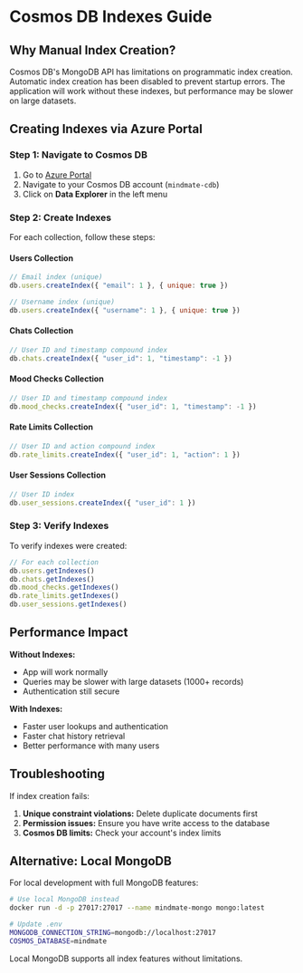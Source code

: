 # Cosmos DB Indexes Guide

## Why Manual Index Creation?

Cosmos DB's MongoDB API has limitations on programmatic index creation. Automatic index creation has been disabled to prevent startup errors. The application will work without these indexes, but performance may be slower on large datasets.

## Creating Indexes via Azure Portal

### Step 1: Navigate to Cosmos DB
1. Go to [Azure Portal](https://portal.azure.com)
2. Navigate to your Cosmos DB account (`mindmate-cdb`)
3. Click on **Data Explorer** in the left menu

### Step 2: Create Indexes

For each collection, follow these steps:

#### Users Collection
```javascript
// Email index (unique)
db.users.createIndex({ "email": 1 }, { unique: true })

// Username index (unique)
db.users.createIndex({ "username": 1 }, { unique: true })
```

#### Chats Collection
```javascript
// User ID and timestamp compound index
db.chats.createIndex({ "user_id": 1, "timestamp": -1 })
```

#### Mood Checks Collection
```javascript
// User ID and timestamp compound index
db.mood_checks.createIndex({ "user_id": 1, "timestamp": -1 })
```

#### Rate Limits Collection
```javascript
// User ID and action compound index
db.rate_limits.createIndex({ "user_id": 1, "action": 1 })
```

#### User Sessions Collection
```javascript
// User ID index
db.user_sessions.createIndex({ "user_id": 1 })
```

### Step 3: Verify Indexes

To verify indexes were created:

```javascript
// For each collection
db.users.getIndexes()
db.chats.getIndexes()
db.mood_checks.getIndexes()
db.rate_limits.getIndexes()
db.user_sessions.getIndexes()
```

## Performance Impact

**Without Indexes:**
- App will work normally
- Queries may be slower with large datasets (1000+ records)
- Authentication still secure

**With Indexes:**
- Faster user lookups and authentication
- Faster chat history retrieval
- Better performance with many users

## Troubleshooting

If index creation fails:

1. **Unique constraint violations:** Delete duplicate documents first
2. **Permission issues:** Ensure you have write access to the database
3. **Cosmos DB limits:** Check your account's index limits

## Alternative: Local MongoDB

For local development with full MongoDB features:

```bash
# Use local MongoDB instead
docker run -d -p 27017:27017 --name mindmate-mongo mongo:latest

# Update .env
MONGODB_CONNECTION_STRING=mongodb://localhost:27017
COSMOS_DATABASE=mindmate
```

Local MongoDB supports all index features without limitations.

